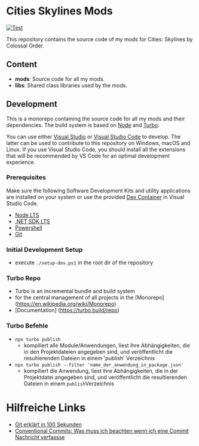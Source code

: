 # Cities Skylines Mods

[![Test](https://github.com/Bomret/CitiesSkylinesMods/actions/workflows/test.yml/badge.svg?branch=main)](https://github.com/Bomret/CitiesSkylinesMods/actions/workflows/test.yml)

This repository contains the source code of my mods for Cities: Skylines by Colossal Order.

## Content

+ **mods**: Source code for all my mods.
+ **libs**: Shared class libraries used by the mods.

## Development

This is a monorepo containing the source code for all my mods and their dependencies. The build system is based on [Node](https://nodejs.org/en) and [Turbo](https://turbo.build/repo).

You can use either [Visual Studio](https://visualstudio.microsoft.com/) or [Visual Studio Code](https://code.visualstudio.com/) to develop. The latter can be used to contribute to this repository on Windows, macOS and Linux. If you use Visual Studio Code, you should install all the extensions that will be recommended by VS Code for an optimal development experience.

### Prerequisites

Make sure the following Software Development Kits and utility applications are installed on your system or use the provided [Dev Container](https://containers.dev/) in Visual Studio Code.

- [Node LTS](https://nodejs.org/en)
- [.NET SDK LTS](https://dotnet.microsoft.com/en-us/download)
- [Powershell](https://learn.microsoft.com/de-de/powershell/scripting/install/installing-powershell)
- [Git](https://git-scm.com/downloads)

### Initial Development Setup

- execute `./setup-dev.ps1` in the root dir of the repository

### Turbo Repo

- Turbo is an incremental bundle and build system
- for the central management of all projects in the [Monorepo] (https://en.wikipedia.org/wiki/Monorepo)
- [Documentation] (https://turbo.build/repo)

### Turbo Befehle

- `npx turbo publish`
    - kompiliert alle Module/Anwendungen, liest ihre Abhängigkeiten, die in den Projektdateien angegeben sind, und
      veröffentlicht die resultierenden Dateien in einem 'publish' Verzeichnis
- `npx turbo publish --filter 'name_der_anwendung_in_package.json'`
    - kompiliert die Anwendung, liest ihre Abhängigkeiten, die in der Projektdatei angegeben sind, und veröffentlicht
      die resultierenden Dateien in einem `publish`Verzeichnis

# Hilfreiche Links

- [Git erklärt in 100 Sekunden](https://www.youtube.com/watch?v=hwP7WQkmECE)
- [Conventional Commits: Was muss ich beachten wenn ich eine Commit Nachricht verfassse](https://www.conventionalcommits.org/en/v1.0.0/)